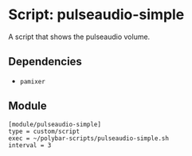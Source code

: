 # Script: pulseaudio-simple

A script that shows the pulseaudio volume.


## Dependencies

* `pamixer`


## Module

```
[module/pulseaudio-simple]
type = custom/script
exec = ~/polybar-scripts/pulseaudio-simple.sh
interval = 3
```
